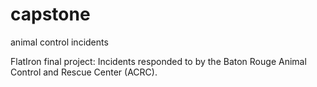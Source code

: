# capstone
animal control incidents

FlatIron final project:
Incidents responded to by the Baton Rouge Animal Control and Rescue Center (ACRC).
